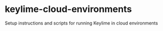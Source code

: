 # keylime-cloud-environments
Setup instructions and scripts for running Keylime in cloud environments
